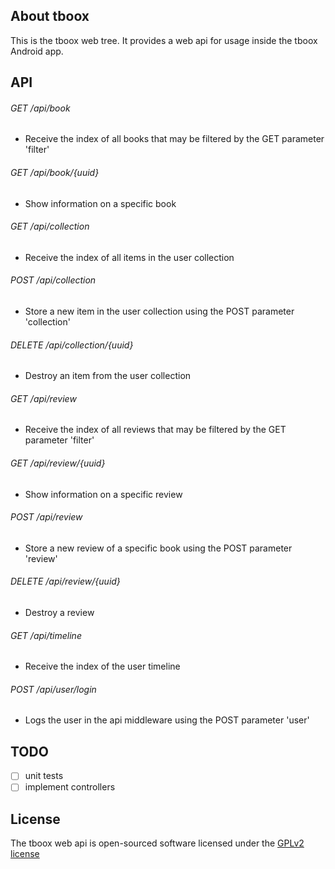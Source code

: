 ## About tboox

This is the tboox web tree. It provides a web api for usage inside the tboox Android app.

## API

###### GET /api/book
* Receive the index of all books that may be filtered by the GET parameter 'filter'

###### GET /api/book/\{uuid}
* Show information on a specific book

###### GET /api/collection
* Receive the index of all items in the user collection

###### POST /api/collection
* Store a new item in the user collection using the POST parameter 'collection'

###### DELETE /api/collection/{uuid}
* Destroy an item from the user collection

###### GET /api/review
* Receive the index of all reviews that may be filtered by the GET parameter 'filter'

###### GET /api/review/{uuid}
* Show information on a specific review

###### POST /api/review
* Store a new review of a specific book using the POST parameter 'review'

###### DELETE /api/review/{uuid}
* Destroy a review

###### GET /api/timeline
* Receive the index of the user timeline

###### POST /api/user/login
* Logs the user in the api middleware using the POST parameter 'user'

## TODO

- [ ] unit tests
- [ ] implement controllers

## License

The tboox web api is open-sourced software licensed under the [GPLv2 license](https://www.gnu.org/licenses/gpl-2.0.html)
